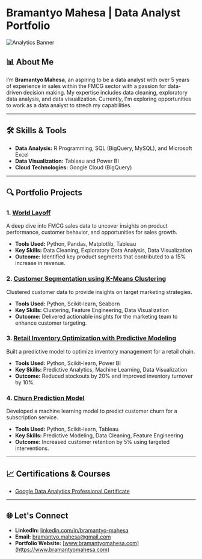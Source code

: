# Bramantyo Mahesa | Data Analyst Portfolio

![Analytics Banner](https://github.com/bramahesa/bramahesa-portfolio/blob/f06e1230308b06d8eb23a7340670ce9db2650abe/White_Minimalist_Corporate_Personal_Profile_LinkedIn_Banner_edited.png) <!-- Optional: Add a banner image -->

## 📊 About Me
I’m **Bramantyo Mahesa**, an aspiring to be a data analyst with over 5 years of experience in sales within the FMCG sector with a passion for data-driven decision making. My expertise includes data cleaning, exploratory data analysis, and data visualization. Currently, I'm exploring opportunities to work as a data analyst to strech my capabilities.

---

## 🛠️ Skills & Tools
- **Data Analysis:** R Programming, SQL (BigQuery, MySQL), and Microsoft Excel
- **Data Visualization:** Tableau and Power BI
- **Cloud Technologies:** Google Cloud (BigQuery)

---

## 🔍 Portfolio Projects

### 1. [World Layoff](link_to_project)
A deep dive into FMCG sales data to uncover insights on product performance, customer behavior, and opportunities for sales growth.
- **Tools Used:** Python, Pandas, Matplotlib, Tableau
- **Key Skills:** Data Cleaning, Exploratory Data Analysis, Data Visualization
- **Outcome:** Identified key product segments that contributed to a 15% increase in revenue.

### 2. [Customer Segmentation using K-Means Clustering](link_to_project)
Clustered customer data to provide insights on target marketing strategies.
- **Tools Used:** Python, Scikit-learn, Seaborn
- **Key Skills:** Clustering, Feature Engineering, Data Visualization
- **Outcome:** Delivered actionable insights for the marketing team to enhance customer targeting.

### 3. [Retail Inventory Optimization with Predictive Modeling](link_to_project)
Built a predictive model to optimize inventory management for a retail chain.
- **Tools Used:** Python, Scikit-learn, Power BI
- **Key Skills:** Predictive Analytics, Machine Learning, Data Visualization
- **Outcome:** Reduced stockouts by 20% and improved inventory turnover by 10%.

### 4. [Churn Prediction Model](link_to_project)
Developed a machine learning model to predict customer churn for a subscription service.
- **Tools Used:** Python, Scikit-learn, Tableau
- **Key Skills:** Predictive Modeling, Data Cleaning, Feature Engineering
- **Outcome:** Increased customer retention by 5% using targeted interventions.

---

## 📈 Certifications & Courses
- [Google Data Analytics Professional Certificate](https://coursera.org/share/065811d4241c3cb34be0b2a24eee1341)

---

## 🌐 Let's Connect
- **LinkedIn:** [linkedin.com/in/bramantyo-mahesa](https://www.linkedin.com/in/bramantyo-m-a234b6aa/)
- **Email:** bramantyo.mahesa@gmail.com
- **Portfolio Website:** [www.bramantyomahesa.com](https://www.bramantyomahesa.com) <!-- Optional -->
